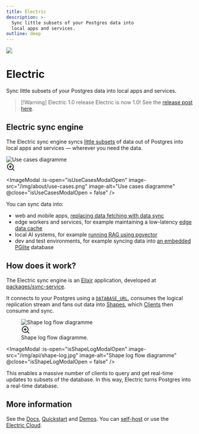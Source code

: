 ```yaml
---
title: Electric
description: >-
  Sync little subsets of your Postgres data into
  local apps and services.
outline: deep
---
```


<script setup>
import { onMounted, ref } from 'vue'

import { data as initialStarCounts } from '../data/count.data.ts'
import { getStarCount } from '../src/lib/star-count.ts'

// Modal states
const isUseCasesModalOpen = ref(false)
const isShapeLogModalOpen = ref(false)

const formatStarCount = (count) => (
  `<span class="muted">(</span><span> ☆ </span><span>${Math.round(count / 100) / 10}k</span><span> </span><span class="muted">)</span>`
)

const renderStarCount = async (repoName, initialStarCount) => {
  const links = document.querySelectorAll(
    `.actions a[href="https://github.com/electric-sql/${repoName}"]`
  )
  links.forEach(async (link) => {
    link.innerHTML = '<span class="vpi-social-github"></span> GitHub&nbsp;'

    const countEl = document.createElement('span')
    countEl.classList.add('count')
    countEl.innerHTML = formatStarCount(initialStarCount)

    link.append(countEl)

    const count = await getStarCount(repoName, initialStarCount)
    countEl.innerHTML = formatStarCount(count)
  })
}

onMounted(async () => {
  if (typeof window !== 'undefined' && document.querySelector) {
    renderStarCount('electric', initialStarCounts.electric)
  }
})
</script>

<img src="/img/icons/electric.svg" class="product-icon" />

# Electric

Sync little subsets of your Postgres data into
local apps and services.

<div class="actions cta-actions page-footer-actions left">
  <div class="action">
    <VPButton
        href="/docs/quickstart"
        text="Quickstart"
        theme="electric"
    />
  </div>
  <div class="action">
    <VPButton href="https://github.com/electric-sql/electric"
        text="GitHub"
        target="_blank"
        theme="alt"
    />
  </div>
</div>

> [!Warning] Electric 1.0 release
> Electric is now 1.0! See the [release post here](/blog/2025/03/17/electricsql-1.0-released).

## Electric sync engine

The Electric sync engine syncs [little subsets](/docs/guides/shapes) of data out of Postgres into local apps and services &mdash; wherever you need the data.

<div class="clickable-image" @click="isUseCasesModalOpen = true">
  <img srcset="/img/about/use-cases.sm.png 1098w, /img/about/use-cases.png 1484w"
      sizes="(max-width: 767px) 600px, 1484px"
      src="/img/about/use-cases.png"
      alt="Use cases diagramme"
  />
  <div class="image-overlay">
    <svg width="24" height="24" viewBox="0 0 24 24" fill="none" stroke="currentColor" stroke-width="2" stroke-linecap="round" stroke-linejoin="round">
      <circle cx="11" cy="11" r="8"></circle>
      <path d="m21 21-4.35-4.35"></path>
      <line x1="11" y1="8" x2="11" y2="14"></line>
      <line x1="8" y1="11" x2="14" y2="11"></line>
    </svg>
  </div>
</div>

<ImageModal
:is-open="isUseCasesModalOpen"
image-src="/img/about/use-cases.png"
image-alt="Use cases diagramme"
@close="isUseCasesModalOpen = false"
/>

You can sync data into:

- web and mobile apps, [replacing data fetching with data sync](/use-cases/data-sync)
- edge workers and services, for example maintaining a low-latency [edge data cache](/use-cases/cache-invalidation)
- local AI systems, for example [running RAG using pgvector](/use-cases/local-ai)
- dev and test environments, for example syncing data into [an embedded PGlite](/product/pglite) database

## How does it work?

The Electric sync engine is an [Elixir](https://elixir-lang.org) application, developed at [packages/sync-service](https://github.com/electric-sql/electric/tree/main/packages/sync-service).

It connects to your Postgres using a [`DATABASE_URL`](/docs/api/config#database-url), consumes the logical replication stream and fans out data into [Shapes](/docs/guides/shapes), which [Clients](/docs/api/clients/typescript) then consume and sync.

<figure>
  <div class="clickable-image" @click="isShapeLogModalOpen = true">
    <img srcset="/img/api/shape-log.sm.png 1064w, /img/api/shape-log.png 1396w"
        sizes="(max-width: 767px) 600px, 1396px"
        src="/img/api/shape-log.png"
        alt="Shape log flow diagramme"
    />
    <div class="image-overlay">
      <svg width="24" height="24" viewBox="0 0 24 24" fill="none" stroke="currentColor" stroke-width="2" stroke-linecap="round" stroke-linejoin="round">
        <circle cx="11" cy="11" r="8"></circle>
        <path d="m21 21-4.35-4.35"></path>
        <line x1="11" y1="8" x2="11" y2="14"></line>
        <line x1="8" y1="11" x2="14" y2="11"></line>
      </svg>
    </div>
  </div>
  <figcaption class="figure-caption text-end">
    Shape log flow diagramme.
  </figcaption>
</figure>

<ImageModal
:is-open="isShapeLogModalOpen"
image-src="/img/api/shape-log.jpg"
image-alt="Shape log flow diagramme"
@close="isShapeLogModalOpen = false"
/>

This enables a massive number of clients to query and get real-time updates to subsets of the database. In this way, Electric turns Postgres into a real-time database.

## More information

See the [Docs](/docs/intro), [Quickstart](/docs/quickstart) and [Demos](/demos). You can [self-host](/docs/guides/deployment) or use the [Electric&nbsp;Cloud](/product/cloud).

<div class="actions cta-actions page-footer-actions left">
  <div class="action">
    <VPButton
        href="/docs/quickstart"
        text="Quickstart"
        theme="electric"
    />
  </div>
  <div class="action">
    <VPButton href="https://github.com/electric-sql/electric"
        text="Star on GitHub"
        target="_blank"
        theme="alt"
    />
  </div>
</div>
